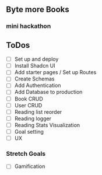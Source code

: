 ## Byte more Books

### mini hackathon

## ToDos

- [ ] Set up and deploy
- [ ] Install Shadcn UI
- [ ] Add starter pages / Set up Routes
- [ ] Create Schemas
- [ ] Add Authentication
- [ ] Add Database to production
- [ ] Book CRUD
- [ ] User CRUD
- [ ] Reading list reorder
- [ ] Reading logger
- [ ] Reading Stats Visualization
- [ ] Goal setting
- [ ] UX

### Stretch Goals

- [ ] Gamification
